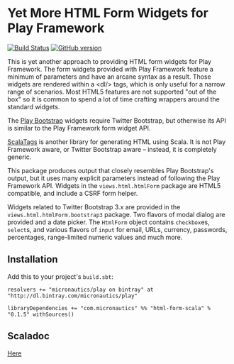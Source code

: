 # Yet More HTML Form Widgets for Play Framework

[![Build Status](https://travis-ci.org/mslinn/html-form-scala.svg?branch=master)](https://travis-ci.org/mslinn/html-form-scala)
[![GitHub version](https://badge.fury.io/gh/mslinn%2Fhtml-form-scala.svg)](https://badge.fury.io/gh/mslinn%2Fhtml-form-scala)

This is yet another approach to providing HTML form widgets for Play Framework.
The form widgets provided with Play Framework feature a minimum of parameters and have an arcane syntax as a result.
Those widgets are rendered within a &lt;dl/&gt; tags, which is only useful for a narrow range of scenarios.
Most HTML5 features are not supported "out of the box" so it is common to spend a lot of time crafting wrappers around the standard widgets.

The [Play Bootstrap](https://github.com/adrianhurt/play-bootstrap) widgets require Twitter Bootstrap,
but otherwise its API is similar to the Play Framework form widget API.

[ScalaTags](http://www.lihaoyi.com/scalatags/) is another library for generating HTML using Scala.
It is not Play Framework aware, or Twitter Bootstrap aware &ndash; instead, it is completely generic.

This package produces output that closely resembles Play Bootstrap's output, 
but it uses many explicit parameters instead of following the Play Framework API.
Widgets in the `views.html.htmlForm` package are HTML5 compatible, 
and include a CSRF form helper.

Widgets related to Twitter Bootstrap 3.x are provided in the `views.html.htmlForm.bootstrap3` package.
Two flavors of modal dialog are provided and a date picker. 
The `HtmlForm` object contains `checkbox`es, `select`s, and various flavors of `input` for 
email, URLs, currency, passwords, percentages, range-limited numeric values and much more.

## Installation
Add this to your project's `build.sbt`:

    resolvers += "micronautics/play on bintray" at "http://dl.bintray.com/micronautics/play"

    libraryDependencies += "com.micronautics" %% "html-form-scala" % "0.1.5" withSources()

## Scaladoc
[Here](http://mslinn.github.io/html-form-scala/latest/api/)
